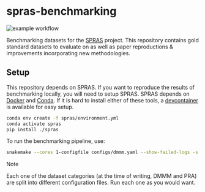 # spras-benchmarking

![example workflow](https://github.com/Reed-CompBio/spras-benchmarking/actions/workflows/publish.yml/badge.svg)

Benchmarking datasets for the [SPRAS](https://github.com/Reed-CompBio/spras) project. This repository contains gold standard datasets to evaluate on as well as paper reproductions & improvements incorporating new methodologies.

## Setup

This repository depends on SPRAS. If you want to reproduce the results of benchmarking locally,
you will need to setup SPRAS. SPRAS depends on [Docker](https://www.docker.com/) and [Conda](https://docs.conda.io/projects/conda/en/stable/). If it is hard to install either of these tools,
a [devcontainer](https://containers.dev/) is available for easy setup.

```sh
conda env create -f spras/environment.yml
conda activate spras
pip install ./spras
```

To run the benchmarking pipeline, use:

```sh
snakemake --cores 1-configfile configs/dmmm.yaml --show-failed-logs -s spras/Snakefile
```

> [!NOTE]
> Each one of the dataset categories (at the time of writing, DMMM and PRA) are split into different configuration files.
> Run each one as you would want.
